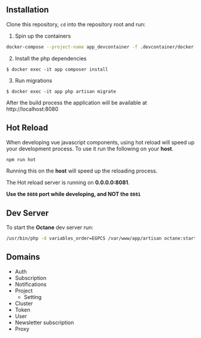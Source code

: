 ## Installation

Clone this repository, `cd` into the repository root and run:

1. Spin up the containers
```bash
docker-compose --project-name app_devcontainer -f .devcontainer/docker-compose.yml up --build
```

2. Install the php dependencies
```
$ docker exec -it app composer install
```

3. Run migrations
```
$ docker exec -it app php artisan migrate
```

After the build process the application will be available at http://localhost:8080

## Hot Reload

When developing vue javascript components, using hot reload will speed up your development process.
To use it run the following on your **host**.

```bash
npm run hot
```
Running this on the **host** will speed up the reloading process.

The Hot reload server is running on **0.0.0.0:8081**.

**Use the `8080` port while developing, and NOT the `8081`**

## Dev Server 
To start the **Octane** dev server run:
```sh
/usr/bin/php -d variables_order=EGPCS /var/www/app/artisan octane:start --server=swoole --host=0.0.0.0 --port=8080 --watch --workers=4
```

## Domains

* Auth
* Subscription
* Notifications
* Project
	* Setting
* Cluster
* Token
* User
* Newsletter subscription
* Proxy
